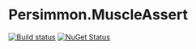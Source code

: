 # Persimmon.MuscleAssert

[![Build status](https://ci.appveyor.com/api/projects/status/cipxc9yeck2qtguo/branch/master?svg=true)](https://ci.appveyor.com/project/pocketberserker/persimmon-assertion/branch/master)
[![NuGet Status](http://img.shields.io/nuget/v/Persimmon.MuscleAssert.svg?style=flat)](https://www.nuget.org/packages/Persimmon.MuscleAssert/)


